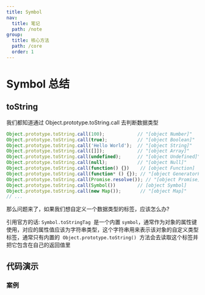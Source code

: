 ```yaml
---
title: Symbol
nav:
  title: 笔记
  path: /note
group:
  title: 核心方法
  path: /core
  order: 1
---
```


# Symbol 总结

## toString

我们都知道通过 Object.prototype.toString.call 去判断数据类型

```jsx | pure
Object.prototype.toString.call(100);            // "[object Number]"
Object.prototype.toString.call(true);           // "[object Boolean]"
Object.prototype.toString.call('Hello World');  // "[object String]"
Object.prototype.toString.call([]]);            // "[object Array]"
Object.prototype.toString.call(undefined);      // "[object Undefined]"
Object.prototype.toString.call(null);           // "[object Null]"
Object.prototype.toString.call(function() {})    // [object Function]
Object.prototype.toString.call(function* () {}); // "[object GeneratorFunction]"
Object.prototype.toString.call(Promise.resolve()); // "[object Promise]"
Object.prototype.toString.call(Symbol())        // [object Symbol]
Object.prototype.toString.call(new Map());       // "[object Map]"
// ...
```

那么问题来了，如果我们想自定义一个数据类型的标签，应该怎么办?

引用官方的话: `Symbol.toStringTag`  是一个内置 `symbol`，通常作为对象的属性键使用，对应的属性值应该为字符串类型，这个字符串用来表示该对象的自定义类型标签，通常只有内置的  `Object.prototype.toString()`  方法会去读取这个标签并把它包含在自己的返回值里

## 代码演示

### 案例

<code src="./demo/demo1.tsx" />
